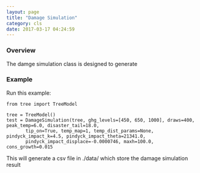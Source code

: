 ```yaml
---
layout: page
title: "Damage Simulation"
category: cls
date: 2017-03-17 04:24:59
---
```



### Overview
The damge simulation class is designed to generate 

### Example
Run this example:

```{r eval=FALSE}
from tree import TreeModel

tree = TreeModel()
test = DamageSimulation(tree, ghg_levels=[450, 650, 1000], draws=400, peak_temp=6.0, disaster_tail=18.0,
       tip_on=True, temp_map=1, temp_dist_params=None, pindyck_impact_k=4.5, pindyck_impact_theta=21341.0,
       pindyck_impact_displace=-0.0000746, maxh=100.0, cons_growth=0.015
```
This will generate a csv file in ./data/ which store the damage simulation result
<br>

<br>

